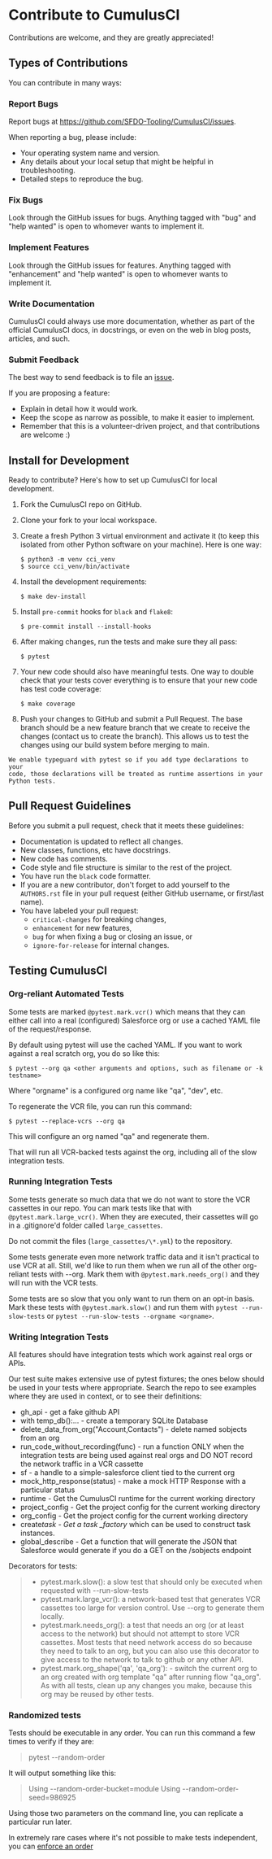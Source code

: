 # Contribute to CumulusCI

Contributions are welcome, and they are greatly appreciated!

## Types of Contributions

You can contribute in many ways:

### Report Bugs

Report bugs at <https://github.com/SFDO-Tooling/CumulusCI/issues>.

When reporting a bug, please include:

-   Your operating system name and version.
-   Any details about your local setup that might be helpful in
    troubleshooting.
-   Detailed steps to reproduce the bug.

### Fix Bugs

Look through the GitHub issues for bugs. Anything tagged with "bug"
and "help wanted" is open to whomever wants to implement it.

### Implement Features

Look through the GitHub issues for features. Anything tagged with
"enhancement" and "help wanted" is open to whomever wants to
implement it.

### Write Documentation

CumulusCI could always use more documentation, whether as part of the
official CumulusCI docs, in docstrings, or even on the web in blog
posts, articles, and such.

### Submit Feedback

The best way to send feedback is to file an
[issue](https://github.com/SFDO-Tooling/CumulusCI/issues).

If you are proposing a feature:

-   Explain in detail how it would work.
-   Keep the scope as narrow as possible, to make it easier to
    implement.
-   Remember that this is a volunteer-driven project, and that
    contributions are welcome :)

## Install for Development

Ready to contribute? Here's how to set up CumulusCI for local
development.

1.  Fork the CumulusCI repo on GitHub.

2.  Clone your fork to your local workspace.

3.  Create a fresh Python 3 virtual environment and activate it (to keep
    this isolated from other Python software on your machine). Here is
    one way:

        $ python3 -m venv cci_venv
        $ source cci_venv/bin/activate

4.  Install the development requirements:

        $ make dev-install

5.  Install `pre-commit` hooks for `black` and `flake8`:

        $ pre-commit install --install-hooks

6.  After making changes, run the tests and make sure they all pass:

        $ pytest

7.  Your new code should also have meaningful tests. One way to double
    check that your tests cover everything is to ensure that your new
    code has test code coverage:

        $ make coverage

8.  Push your changes to GitHub and submit a Pull Request. The base
    branch should be a new feature branch that we create to receive the
    changes (contact us to create the branch). This allows us to test
    the changes using our build system before merging to main.

```{note}
We enable typeguard with pytest so if you add type declarations to your
code, those declarations will be treated as runtime assertions in your
Python tests.
```

## Pull Request Guidelines

Before you submit a pull request, check that it meets these guidelines:

-   Documentation is updated to reflect all changes.
-   New classes, functions, etc have docstrings.
-   New code has comments.
-   Code style and file structure is similar to the rest of the project.
-   You have run the `black` code formatter.
-   If you are a new contributor, don't forget to add yourself to the
    `AUTHORS.rst` file in your pull request (either GitHub username, or
    first/last name).
-   You have labeled your pull request:
    -   `critical-changes` for breaking changes,
    -   `enhancement` for new features,
    -   `bug` for when fixing a bug or closing an issue, or
    -   `ignore-for-release` for internal changes.

## Testing CumulusCI

### Org-reliant Automated Tests

Some tests are marked `@pytest.mark.vcr()` which means that they can
either call into a real (configured) Salesforce org or use a cached YAML
file of the request/response.

By default using pytest will use the cached YAML. If you want to work
against a real scratch org, you do so like this:

    $ pytest --org qa <other arguments and options, such as filename or -k testname>

Where "orgname" is a configured org name like "qa", "dev", etc.

To regenerate the VCR file, you can run this command:

    $ pytest --replace-vcrs --org qa

This will configure an org named "qa" and regenerate them.

That will run all VCR-backed tests against the org, including all of the
slow integration tests.

### Running Integration Tests

Some tests generate so much data that we do not want to store the VCR
cassettes in our repo. You can mark tests like that with
`@pytest.mark.large_vcr()`. When they are executed, their cassettes will
go in a .gitignore'd folder called `large_cassettes`.

Do not commit the files (`large_cassettes/\*.yml`) to the repository.

Some tests generate even more network traffic data and it isn't
practical to use VCR at all. Still, we'd like to run them when we run
all of the other org-reliant tests with --org. Mark them with
`@pytest.mark.needs_org()` and they will run with the VCR tests.

Some tests are so slow that you only want to run them on an opt-in
basis. Mark these tests with `@pytest.mark.slow()` and run them with
`pytest --run-slow-tests` or
`pytest --run-slow-tests --orgname <orgname>`.

### Writing Integration Tests

All features should have integration tests which work against real orgs
or APIs.

Our test suite makes extensive use of pytest fixtures; the ones below
should be used in your tests where appropriate. Search the repo to see
examples where they are used in context, or to see their definitions:

-   gh_api - get a fake github API
-   with temp_db():\... - create a temporary SQLite Database
-   delete_data_from_org("Account,Contacts") - delete named sobjects
    from an org
-   run_code_without_recording(func) - run a function ONLY when the
    integration tests are being used against real orgs and DO NOT record
    the network traffic in a VCR cassette
-   sf - a handle to a simple-salesforce client tied to the current org
-   mock_http_response(status) - make a mock HTTP Response with a
    particular status
-   runtime - Get the CumulusCI runtime for the current working
    directory
-   project_config - Get the project config for the current working
    directory
-   org_config - Get the project config for the current working
    directory
-   create*task - Get a task \_factory* which can be used to
    construct task instances.
-   global_describe - Get a function that will generate the JSON that
    Salesforce would generate if you do a GET on the /sobjects endpoint

Decorators for tests:

> -   pytest.mark.slow(): a slow test that should only be executed when
>     requested with --run-slow-tests
> -   pytest.mark.large_vcr(): a network-based test that generates VCR
>     cassettes too large for version control. Use --org to generate
>     them locally.
> -   pytest.mark.needs_org(): a test that needs an org (or at least
>     access to the network) but should not attempt to store VCR
>     cassettes. Most tests that need network access do so because they
>     need to talk to an org, but you can also use this decorator to
>     give access to the network to talk to github or any other API.
> -   pytest.mark.org_shape('qa', 'qa_org'): - switch the current
>     org to an org created with org template "qa" after running flow
>     "qa_org". As with all tests, clean up any changes you make,
>     because this org may be reused by other tests.

### Randomized tests

Tests should be executable in any order. You can run this command a few
times to verify if they are:

> pytest --random-order

It will output something like this:

> Using --random-order-bucket=module Using --random-order-seed=986925

Using those two parameters on the command line, you can replicate a
particular run later.

In extremely rare cases where it's not possible to make tests
independent, you can [enforce an
order](https://pythonhosted.org/pytest-random-order/##disable-shuffling-in-module-or-class)
